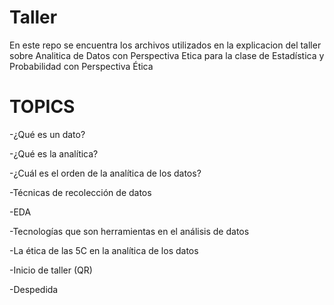 # Taller

En este repo se encuentra los archivos utilizados en la explicacion del taller sobre Analitica de Datos con Perspectiva Etica para la clase de Estadística  y Probabilidad con Perspectiva Ética 

# TOPICS

  -¿Qué es un dato?

  -¿Qué es la analítica?


  -¿Cuál es el orden de la analítica de los datos?


  -Técnicas de recolección de datos


  -EDA

  -Tecnologías que son herramientas en el análisis de datos 


  -La ética de las 5C en la analítica de los datos


  -Inicio de taller (QR)

  -Despedida
